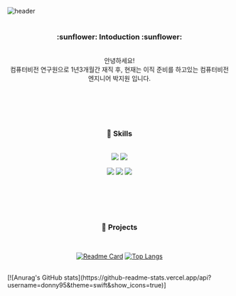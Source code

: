 ![header](https://capsule-render.vercel.app/api?type=rect&color=0033CC&height=250&section=header&text=Hello%20I'm%20Jiwon&fontSize=90&animation=fadeIn&fontColor=FFFF33)
<br><br>

<div align=center>
  <h3>  :sunflower: Intoduction  :sunflower: </h3>
  <br>
  안녕하세요!<br>컴퓨터비전 연구원으로 1년3개월간 재직 후, 현재는 이직 준비를 하고있는 컴퓨터비전 엔지니어 박지원 입니다.


<br><br><br><br>

### :crystal_ball: Skills
<!--각 언어별 로고--> 
<br>
<img src="https://img.shields.io/badge/Python-3776AB?style=flat&logo=Python&logoColor=white"> <img src="https://img.shields.io/badge/Docker-2496ED?style=flat&logo=Docker&logoColor=white"/>

<img src="https://img.shields.io/badge/Tensorflow-FF6F00?style=flat&logo=Tensorflow&logoColor=white"/> <img src="https://img.shields.io/badge/Pytorch-EE4C2C?style=flat&logo=Pytorch&logoColor=white"/> <img src="https://img.shields.io/badge/Keras-D00000?style=flat&logo=Keras&logoColor=white"/>

 <br><br><br><br>
 ### :wrench: Projects
 <br> 

[![Readme Card](https://github-readme-stats.vercel.app/api/pin/?username=donny95&theme=swift&repo=Hair_Segmentation)](https://github.com/donny95/Hair_Segmentation) [![Top Langs](https://github-readme-stats.vercel.app/api/top-langs/?username=donny95&layout=compact)](https://github.com/donny95/Hair_Segmentation)

</div>

<br>
[![Anurag's GitHub stats](https://github-readme-stats.vercel.app/api?username=donny95&theme=swift&show_icons=true)]

